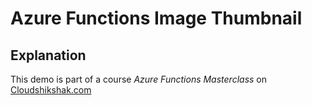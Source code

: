 # Azure Functions Image Thumbnail 

## Explanation
This demo is part of a course *Azure Functions Masterclass* on [Cloudshikshak.com](https://cloudshikshak.com/p/azure-functions-masterclass)
